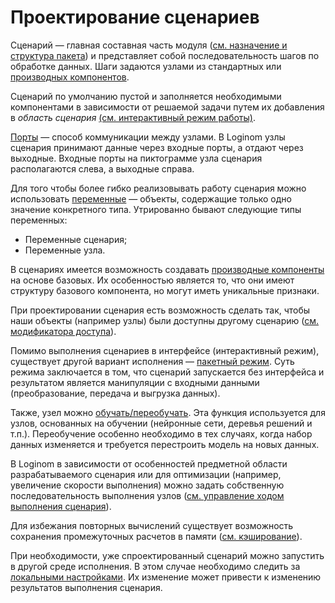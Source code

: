 # Проектирование сценариев

Сценарий — главная составная часть модуля ([см. назначение и структура пакета](../quick-start/package.md)) и представляет собой последовательность шагов по обработке данных. Шаги задаются узлами из стандартных или [производных компонентов](./derived-component.md).

Сценарий по умолчанию пустой и заполняется необходимыми компонентами в зависимости от решаемой задачи путем их добавления в *область сценария* [(см. интерактивный режим работы)](./interactive-mode.md).

[Порты](./ports/readme.md) — способ коммуникации между узлами.
В Loginom узлы сценария принимают данные через входные порты, а отдают через выходные. Входные порты на пиктограмме узла сценария располагаются слева, а выходные справа.

Для того чтобы более гибко реализовывать работу сценария можно использовать [переменные](./variables/readme.md) — объекты, содержащие только одно значение конкретного типа. Утрированно бывают следующие типы переменных:
* Переменные сценария;
* Переменные узла.

В сценариях имеется возможность создавать [производные компоненты](./derived-component.md) на основе базовых.
Их особенностью является то, что они имеют структуру базового компонента, но могут иметь уникальные признаки.

При проектировании сценария есть возможность сделать так, чтобы наши объекты (например узлы) были доступны другому сценарию ([см. модификатора доступа](access-modifier.md)).

Помимо выполнения сценариев в интерфейсе (интерактивный режим), существует другой вариант исполнения — [пакетный режим](./batchlauncher.md). Суть режима заключается в том, что сценарий запускается без интерфейса и результатом является манипуляции с входными данными (преобразование, передача и выгрузка данных).

Также, узел можно [обучать/переобучать](./training-processors.md). Эта функция используется для узлов, основанных на обучении (нейронные сети, деревья решений и т.п.). Переобучение особенно необходимо в тех случаях, когда набор данных изменяется и требуется перестроить модель на новых данных.

В Loginom в зависимости от особенностей предметной области разрабатываемого сценария или для оптимизации (например, увеличение скорости выполнения)  можно задать собственную последовательность выполнения узлов ([см. управление ходом выполнения сценария](run-order.md)).

 Для избежания повторных вычислений существует возможность сохранения промежуточных расчетов в памяти ([см. кэширование](./caching.md)).

При необходимости, уже спроектированный сценарий можно запустить в другой среде исполнения. В этом случае необходимо следить за [локальными настройками](./local-settings.md). Их изменение может привести к изменению результатов выполнения сценария.
